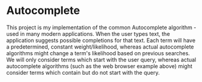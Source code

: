 # Autocomplete

This project is my implementation of the common Autocomplete algorithm - used in many modern applications. When the user types text, the application suggests possible completions for that text.
Each term will have a predetermined, constant weight/likelihood, whereas actual autocomplete algorithms might change a term's likelihood based on previous searches.
We will only consider terms which start with the user query, whereas actual autocomplete algorithms (such as the web browser example above) might consider terms which contain but do not start with the query.

